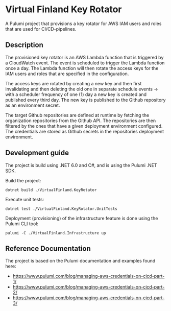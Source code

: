 # Virtual Finland Key Rotator

A Pulumi project that provisions a key rotator for AWS IAM users and roles that are used for CI/CD-pipelines.

## Description

The provisioned key rotator is an AWS Lambda function that is triggered by a CloudWatch event. The event is scheduled to trigger the Lambda function once a day. The Lambda function will then rotate the access keys for the IAM users and roles that are specified in the configuration.

The access keys are rotated by creating a new key and then first invalidating and then deleting the old one in separate schedule events -> with a scheduler frequency of one (1) day a new key is created and published every third day. The new key is published to the Github repository as an environment secret.

The target Github repositories are defined at runtime by fetching the organization repositories from the Github API. The repositories are then filtered by the ones that have a given deployment environment configured. The credentials are stored as Github secrets in the repositories deployment environment.

## Development guide

The project is build using .NET 6.0 and C#, and is using the Pulumi .NET SDK.

Build the project:

```
dotnet build ./VirtualFinland.KeyRotator
```

Execute unit tests:

```
dotnet test ./VirtualFinland.KeyRotator.UnitTests
```

Deployment (provisioning) of the infrastructure feature is done using the Pulumi CLI tool:

```
pulumi -C ./VirtualFinland.Infrastructure up
```

## Reference Documentation

The project is based on the Pulumi documentation and examples found here:

- https://www.pulumi.com/blog/managing-aws-credentials-on-cicd-part-1/
- https://www.pulumi.com/blog/managing-aws-credentials-on-cicd-part-2/
- https://www.pulumi.com/blog/managing-aws-credentials-on-cicd-part-3/

